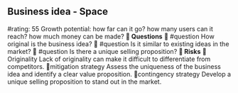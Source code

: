 

## Business idea - Space
#rating: 55
Growth potential: how far can it go? how many users can it reach? how much money can be made?
**💭 Questions**
💭 #question How original is the business idea?
 💭 #question Is it similar to existing ideas in the market?
 💭 #question Is there a unique selling proposition?
**🚨 Risks**
🚨Originality
Lack of originality can make it difficult to differentiate from competitors.
🚨mitigation strategy
Assess the uniqueness of the business idea and identify a clear value proposition.
🚨contingency strategy
Develop a unique selling proposition to stand out in the market.




